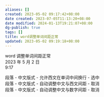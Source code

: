 ```yaml
---
aliases: []
created: 2023-05-02 09:17:42+08:00
date created: 2023-07-05T11:13:20+08:00
date modified: 2024-01-13T19:21:07+08:00
dg-publish: true
tags: []
title: word调整单词间距正常
updated: 2023-05-02 09:19:18+08:00
---
```


word 调整单词间距正常  
2023 年 5 月 2 日  
9:17

段落 - 中文版式 - 允许西文在单词中间换行 - 选中  
段落 - 中文版式 - 自动调整中文与西文间距 - 取消  
段落 - 中文版式 - 自动调整中文与数字间距 - 取消